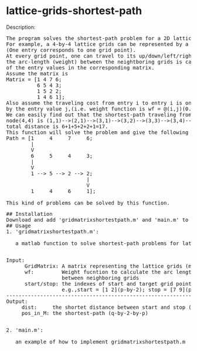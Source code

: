 # lattice-grids-shortest-path
Description: <br />
<pre>The program solves the shortest-path problem for a 2D lattice grids which can be represented by a matrix.
For example, a 4-by-4 lattice grids can be represented by a 4-by-4 matrix. 
(One entry corresponds to one grid point).
At every grid point, one can travel to its up/down/left/right side grid point,
the arc-length (weight) between the neightboring grids is calculated by a function
of the entry values in the corresponding matrix.
Assume the matrix is 
Matrix = [1 4 7 6;
          6 5 4 3;
          1 5 2 2;
          1 4 6 1];
Also assume the traveling cost from entry i to entry i is only determined 
by the entry value j,(i.e. weight function is wf = @(i,j)(0.*i + 1.*j)). 
We can easily find out that the shortest-path traveling from node(1,1) to
node(4,4) is (1,1)-->(2,1)-->(3,1)-->(3,2)-->(3,3)-->(3,4)-->(4,4), the
total distance is 6+1+5+2+2+1=17.
This function will solve the problem and give the following results: 
Path = [1     4     7     6;
        |
        V
        6     5     4     3;
        |
        V
        1 --> 5 --> 2 --> 2;
                          |
                          V
        1     4     6     1];

This kind of problems can be solved by this function. <pre />
## Installation
Download and add 'gridmatrixshortestpath.m' and 'main.m' to your path (folder). 
## Usage
1. 'gridmatrixshortestpath.m': <br />
   a matlab function to solve shortest-path problems for lattice grids in a matrix format<br />
<pre>Input: 
      GridMatrix: A matrix representing the lattice grids (m-by-n)
      wf:         Weight fucntion to calculate the arc length traveling
                  between neighboring grids
      start/stop: the indexes of start and target grid points
                  e.g.,start = [1 2](p-by-2); stop = [7 9](p-by-2)
--------------------------------------------------------------------------
Output:
     dist:     the shortet distance between start and stop (p-by-1)
     pos_in_M: the shortest-path (q-by-2-by-p)<pre />

2. 'main.m': <br />
   an example of how to implement gridmatrixshortestpath.m

